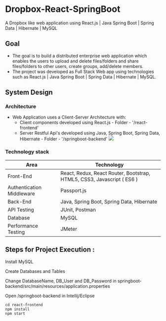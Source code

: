 # Dropbox-React-SpringBoot
A Dropbox like web application using React.js | Java Spring Boot | Spring Data | Hibernate | MySQL

## Goal
* The goal is to build a distributed enterprise web application which enables the users to upload and delete files/folders and share files/folders to other users, create groups, add/delete members.
* The project was developed as Full Stack Web app using technologies such as React.js | Java Spring Boot | Spring Data | Hibernate | MySQL.


## System Design

### Architecture
* Web Application uses a Client-Server Architecture with:
  * Client components developed using React.js - Folder - '/react-frontend'   
  * Server Restful Api's developed using Java, Spring Boot, Spring Data, Hibernate - Folder - '/springboot-backend'
![](/images/a.PNG)

### Technology stack

<table>
<thead>
<tr>
<th>Area</th>
<th>Technology</th>
</tr>
</thead>
<tbody>
	<tr>
		<td>Front-End</td>
		<td>React, Redux, React Router, Bootstrap, HTML5, CSS3, Javascript ( ES6 )</td>
	</tr>
	<tr>
		<td>Authentication Middleware</td>
		<td>Passport.js</td>
	</tr>
	<tr>
		<td>Back-End</td>
		<td>Java, Spring Boot, Spring Data, Hibernate</td>
	</tr>
	<tr>
		<td>API Testing</td>
		<td>JUnit, Postman</td>
	</tr>
  <tr>
		<td>Database</td>
		<td>MySQL</td>
	</tr>
	<tr>
		<td>Performance Testing</td>
		<td>JMeter</td>
	</tr>
</tbody>
</table>

## Steps for Project Execution :

Install MySQL

Create Databases and Tables 

Change DatabaseName, DB_User and DB_Password in springboot-backend/src/main/resources/application.properties

Open /springboot-backend in Intellij/Eclipse

```
cd react-frontend
npm install
npm start
```
